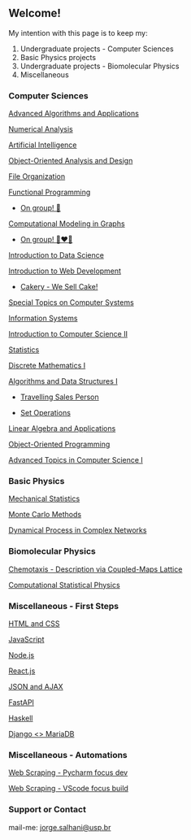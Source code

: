 ## Welcome!

My intention with this page is to keep my:
1.  Undergraduate projects - Computer Sciences 
2.  Basic Physics projects
3.  Undergraduate projects - Biomolecular Physics
4.  Miscellaneous 

### Computer Sciences

[Advanced Algorithms and Applications](https://github.com/jorgesalhani/advancedAlgorithms)

[Numerical Analysis](https://github.com/jorgesalhani/numericalAnalysis)

[Artificial Intelligence](https://github.com/jorgesalhani/artificialIntelligence)

[Object-Oriented Analysis and Design](https://github.com/jorgesalhani/ObjAnalysisAndDesign)

[File Organization](https://github.com/jorgesalhani/FileOrganization)

[Functional Programming](https://github.com/jorgesalhani/FunctionalProgramming)

- [On group! 💑](https://github.com/jorgesalhani/FunctionalProgramGroup)

[Computational Modeling in Graphs](https://github.com/jorgesalhani/GraphsModelling)

- [On group! 👨‍❤️‍👨](https://github.com/jorgesalhani/GraphModellingGroup)

[Introduction to Data Science](https://github.com/jorgesalhani/IntroDataScience)

[Introduction to Web Development](https://github.com/jorgesalhani/IntroWebDevelopment)

- [Cakery - We Sell Cake!](https://github.com/jorgesalhani/StoreWebProject) 

[Special Topics on Computer Systems](https://github.com/jorgesalhani/SocialNetworkBlockchain)

[Information Systems](https://github.com/jorgesalhani/InformationSystems)

[Introduction to Computer Science II](https://github.com/jorgesalhani/IntroCienciaComp2)

[Statistics](https://github.com/jorgesalhani/Statistics/)

[Discrete Mathematics I](https://github.com/jorgesalhani/DiscreteMaths1/)

[Algorithms and Data Structures I](https://github.com/jorgesalhani/AlgorithmsDataStructure1)

- [Travelling Sales Person](https://github.com/jorgesalhani/TravellingSalesPerson) 

- [Set Operations](https://github.com/jorgesalhani/SetOperations) 

[Linear Algebra and Applications](https://github.com/jorgesalhani/LinearAlgebraApplications)

[Object-Oriented Programming](https://github.com/jorgesalhani/OOP)

[Advanced Topics in Computer Science I](https://github.com/jorgesalhani/TopicsVisComp)

### Basic Physics

[Mechanical Statistics](https://github.com/jorgesalhani/MechanicalStatistics)

[Monte Carlo Methods](https://github.com/jorgesalhani/MonteCarloMethods)

[Dynamical Process in Complex Networks](https://github.com/jorgesalhani/ComplexNetworkDynamics)

### Biomolecular Physics

[Chemotaxis - Description via Coupled-Maps Lattice](https://github.com/jorgesalhani/ConclusionThesisBsc)

[Computational Statistical Physics](https://github.com/jorgesalhani/CompStatisticalPhysics)

### Miscellaneous - First Steps

[HTML and CSS](https://github.com/jorgesalhani/LearningCSS_HTML)

[JavaScript](https://github.com/jorgesalhani/LearningJS)

[Node.js](https://github.com/jorgesalhani/LearningNodeJs)

[React.js](https://github.com/jorgesalhani/LearningReactjs)

[JSON and AJAX](https://github.com/jorgesalhani/LearningAjax)

[FastAPI](https://github.com/jorgesalhani/LearningFastAPI)

[Haskell](https://github.com/jorgesalhani/LearningHaskell)

[Django <> MariaDB](https://github.com/jorgesalhani/LearningDjango)

### Miscellaneous - Automations

[Web Scraping - Pycharm focus dev](https://github.com/jorgesalhani/ScrapingAndGoogleApi)

[Web Scraping - VScode focus build](https://github.com/jorgesalhani/WebScrapping)

### Support or Contact

mail-me: jorge.salhani@usp.br
